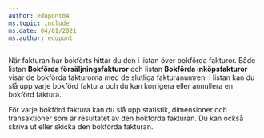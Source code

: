 ```yaml
---
author: edupont04
ms.topic: include
ms.date: 04/01/2021
ms.author: edupont
---
```

När fakturan har bokförts hittar du den i listan över bokförda fakturor. Både listan **Bokförda försäljningsfakturor** och listan **Bokförda inköpsfakturor** visar de bokförda fakturorna med de slutliga fakturanumren. I listan kan du slå upp varje bokförd faktura och du kan korrigera eller annullera en bokförd faktura.  

För varje bokförd faktura kan du slå upp statistik, dimensioner och transaktioner som är resultatet av den bokförda fakturan. Du kan också skriva ut eller skicka den bokförda fakturan.  

